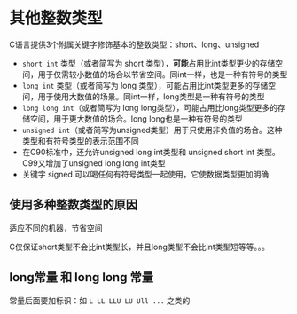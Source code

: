# 其他整数类型

C语言提供3个附属关键字修饰基本的整数类型：short、long、unsigned

- `short int` 类型（或者简写为 short 类型），**可能**占用比int类型更少的存储空间，用于仅需较小数值的场合以节省空间。同int一样，也是一种有符号的类型
- `long int` 类型（或者简写为 long 类型），可能占用比int类型更多的存储空间，用于使用大数值的场景。同int一样，long类型是一种有符号的类型
- `long long int`（或者简写为 long long类型），可能占用比long类型更多的存储空间，用于更大数值的场合。long long也是一种有符号的类型
- `unsigned int`（或者简写为unsigned类型）用于只使用非负值的场合。这种类型和有符号类型的表示范围不同
- 在C90标准中，还允许unsigned long int类型和 unsigned short int 类型。C99又增加了unsigned long long int类型
- 关键字 signed 可以喝任何有符号类型一起使用，它使数据类型更加明确

## 使用多种整数类型的原因

适应不同的机器，节省空间

C仅保证short类型不会比int类型长，并且long类型不会比int类型短等等。。。

## long常量 和 long long 常量

常量后面要加标识：如 `L LL LLU LU Ull ...` 之类的


